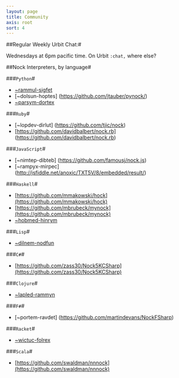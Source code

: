 ```yaml
---
layout: page
title: Community
axis: root
sort: 4
---
```


##Regular Weekly Urbit Chat:#

Wednesdays at 6pm pacific time. On Urbit `:chat,` where else?

##Nock Interpreters, by language#

###`Python`#

+ [~rammul-sigfet](https://github.com/eykd/nock)
+ [~dolsun-hoptes] (https://github.com/jtauber/pynock/)
+ [~parsym-dortex](https://github.com/calcu16/urbit/blob/master/extras/simulator.py)

###`Ruby`#

+ [~lopdev-dirlut] (https://github.com/tjic/nock)
+ [https://github.com/davidbalbert/nock.rb] (https://github.com/davidbalbert/nock.rb)

###`JavaScript`#

+ [~nimtep-dibteb] (https://github.com/famousj/nock.js)
+ [~rampyx-mirpec] (http://jsfiddle.net/anoxic/TXT5V/8/embedded/result/)

###`Haskell`#
+ [https://github.com/mmakowski/hock](https://github.com/mmakowski/hock)
+ [https://github.com/mbrubeck/mynock](https://github.com/mbrubeck/mynock)
+ [~hobmed-hinrym](https://github.com/mrdomino/hsnock)

###`Lisp`#

+ [~dilnem-nodfun](https://github.com/cmm/nock)

###`C#`#

+ [https://github.com/zass30/Nock5KCSharp](https://github.com/zass30/Nock5KCSharp)

###`Clojure`#

+ [~lapled-rammyn](https://github.com/jordanlewis/nock-clj)

###`F#`#

+ [~portem-ravdet] (https://github.com/martindevans/NockFSharp)

###`Racket`#
+ [~wictuc-folrex](https://github.com/philipcmonk/racketnock)

###`Scala`#
+ [https://github.com/swaldman/nnnock](https://github.com/swaldman/nnnock)
